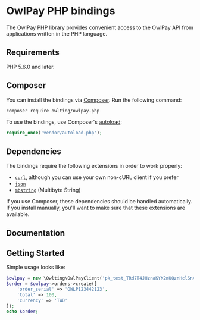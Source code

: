 # OwlPay PHP bindings

The OwlPay PHP library provides convenient access to the OwlPay API from
applications written in the PHP language.

## Requirements

PHP 5.6.0 and later.


## Composer

You can install the bindings via [Composer](http://getcomposer.org/). Run the following command:

```bash
composer require owlting/owlpay-php
```

To use the bindings, use Composer's [autoload](https://getcomposer.org/doc/01-basic-usage.md#autoloading):

```php
require_once('vendor/autoload.php');
```

## Dependencies

The bindings require the following extensions in order to work properly:

-   [`curl`](https://secure.php.net/manual/en/book.curl.php), although you can use your own non-cURL client if you prefer
-   [`json`](https://secure.php.net/manual/en/book.json.php)
-   [`mbstring`](https://secure.php.net/manual/en/book.mbstring.php) (Multibyte String)

If you use Composer, these dependencies should be handled automatically. If you install manually, you'll want to make sure that these extensions are available.

## Documentation


## Getting Started

Simple usage looks like:

```php
$owlpay = new \Owlting\OwlPayClient('pk_test_TRd7T4JHznaKYK2mUQznHclSnAaFJJHlbo6iILpNKKZirJdzRBw8qC25gYUeycc4DCidip58f9NBcy12717Fkho8b76buqUI1Mtlme2p');
$order = $owlpay->orders->create([
    'order_serial' => 'OWLP123442123',
    'total' => 100,
    'currency' => 'TWD'
]);
echo $order;
```

